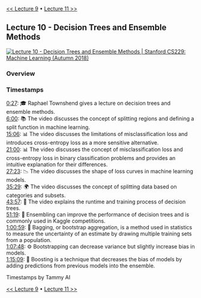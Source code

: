 [<< Lecture 9](lecture_9.md) • [Lecture 11 >>](lecture_11.md)
## Lecture 10 - Decision Trees and Ensemble Methods

[![Lecture 10 - Decision Trees and Ensemble Methods | Stanford CS229: Machine Learning (Autumn 2018)](https://markdown-videos-api.jorgenkh.no/url?url=https%3A%2F%2Fwww.youtube.com%2Fwatch%3Fv%3Dwr9gUr-eWdA%26list%3DPLoROMvodv4rMiGQp3WXShtMGgzqpfVfbU%26index%3D10)](https://www.youtube.com/watch?v=wr9gUr-eWdA&list=PLoROMvodv4rMiGQp3WXShtMGgzqpfVfbU&index=10)

### Overview

### Timestamps
  
[0:27](https://youtu.be/wr9gUr-eWdA?si=kgAbjzxSdrnXlSfX&t=27): 🎓 Raphael Townshend gives a lecture on decision trees and ensemble methods.  
[6:00](https://youtu.be/wr9gUr-eWdA?si=kgAbjzxSdrnXlSfX&t=360): 📚 The video discusses the concept of splitting regions and defining a split function in machine learning.  
[15:06](https://youtu.be/wr9gUr-eWdA?si=kgAbjzxSdrnXlSfX&t=906): 📊 The video discusses the limitations of misclassification loss and introduces cross-entropy loss as a more sensitive alternative.  
[21:00](https://youtu.be/wr9gUr-eWdA?si=kgAbjzxSdrnXlSfX&t=1260): 📊 The video discusses the concept of misclassification loss and cross-entropy loss in binary classification problems and provides an intuitive explanation for their differences.  
[27:23](https://youtu.be/wr9gUr-eWdA?si=kgAbjzxSdrnXlSfX&t=1643): 📉 The video discusses the shape of loss curves in machine learning models.  
[35:29](https://youtu.be/wr9gUr-eWdA?si=kgAbjzxSdrnXlSfX&t=2129): 🌍 The video discusses the concept of splitting data based on categories and subsets.  
[43:57](https://youtu.be/wr9gUr-eWdA?si=kgAbjzxSdrnXlSfX&t=2637): 🌳 The video explains the runtime and training process of decision trees.  
[51:19](https://youtu.be/wr9gUr-eWdA?si=kgAbjzxSdrnXlSfX&t=3079): 🌳 Ensembling can improve the performance of decision trees and is commonly used in Kaggle competitions.  
[1:00:59](https://youtu.be/wr9gUr-eWdA?si=kgAbjzxSdrnXlSfX&t=3659): 🎒 Bagging, or bootstrap aggregation, is a method used in statistics to measure the uncertainty of an estimate by drawing multiple training sets from a population.  
[1:07:48](https://youtu.be/wr9gUr-eWdA?si=kgAbjzxSdrnXlSfX&t=4068): ⚙️ Bootstrapping can decrease variance but slightly increase bias in models.  
[1:15:09](https://youtu.be/wr9gUr-eWdA?si=kgAbjzxSdrnXlSfX&t=4509): 💼 Boosting is a technique that decreases the bias of models by adding predictions from previous models into the ensemble.

Timestamps by Tammy AI

[<< Lecture 9](lecture_9.md) • [Lecture 11 >>](lecture_11.md)
